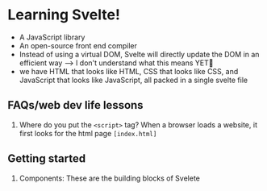 # Learning Svelte!
- A JavaScript library
- An open-source front end compiler
- Instead of using a virtual DOM, Svelte will directly update the DOM in an efficient way --> I don't understand what this means YET🤔
- we have HTML that looks like HTML, CSS that looks like CSS, and JavaScript that looks like JavaScript, all packed in a single svelte file

## FAQs/web dev life lessons
1. Where do you put the `<script>` tag?
When a browser loads a website, it first looks for the html page `[index.html]`

## Getting started
1. Components: These are the building blocks of Svelete
